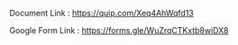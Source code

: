 Document Link : https://quip.com/Xeq4AhWqfd13


Google Form Link : https://forms.gle/WuZrqCTKxtb8wiDX8
